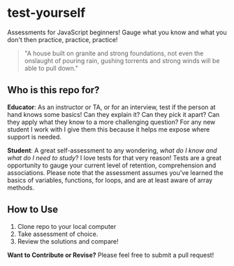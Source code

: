 # test-yourself
Assessments for JavaScript beginners! Gauge what you know and what you don't then practice, practice, practice! 

> "A house built on granite and strong foundations, not even the onslaught of pouring 
> rain, gushing torrents and strong winds will be able to pull down." 

## Who is this repo for? 
**Educator**: As an instructor or TA, or for an interview, test if the person at hand knows some basics! Can they explain it? Can they pick it apart? Can they apply what they know to a more challenging question? For any new student I work with I give them this because it helps me expose where support is needed. 

**Student**:  A great self-assessment to any wondering, _what do I know and what do I need to study_? I love tests for that very reason! Tests are a great opportunity to gauge your current level of retention, comprehension and associations. Please note that the assessment assumes you've learned the basics of variables, functions, for loops, and are at least aware of array methods.

## How to Use
1. Clone repo to your local computer
2. Take assessment of choice.
3. Review the solutions and compare!

**Want to Contribute or Revise?** Please feel free to submit a pull request!
